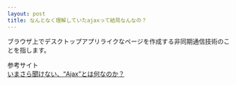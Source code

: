 ```yaml
---
layout: post
title: なんとなく理解していたajaxって結局なんなの？
---
```

ブラウザ上でデスクトップアプリライクなページを作成する非同期通信技術のことを指します。

参考サイト  
[いまさら聞けない、“Ajax”とは何なのか？](http://www.atmarkit.co.jp/ait/articles/0708/23/news134.html)  
